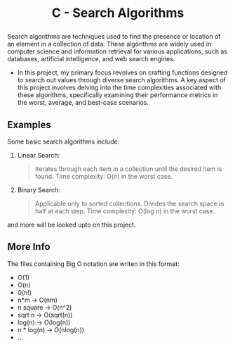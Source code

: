# <p align="center">C - Search Algorithms</p>

Search algorithms are techniques used to find the presence or location of an element in a collection of data. These algorithms are widely used in computer science and information retrieval for various applications, such as databases, artificial intelligence, and web search engines.

- In this project, my primary focus revolves on crafting functions designed to search out values through diverse search algorithms. A key aspect of this project involves delving into the time complexities associated with these algorithms, specifically examining their performance metrics in the worst, average, and best-case scenarios.

Examples
------------------------------

Some basic search algorithms include:

1. Linear Search:
	> Iterates through each item in a collection until the desired item is found.
	> Time complexity: O(n) in the worst case.

2. Binary Search:
	> Applicable only to sorted collections.
	> Divides the search space in half at each step.
	> Time complexity: O(log n) in the worst case.

and more will be looked upto on this project.

More Info
------------------------------

The files containing Big O notation are writen in this format:

- O(1)
- O(n)
- 0(n!)
- n*m -> O(nm)
- n square -> O(n^2)
- sqrt n -> O(sqrt(n))
- log(n) -> O(log(n))
- n * log(n) -> O(nlog(n))
- ...
